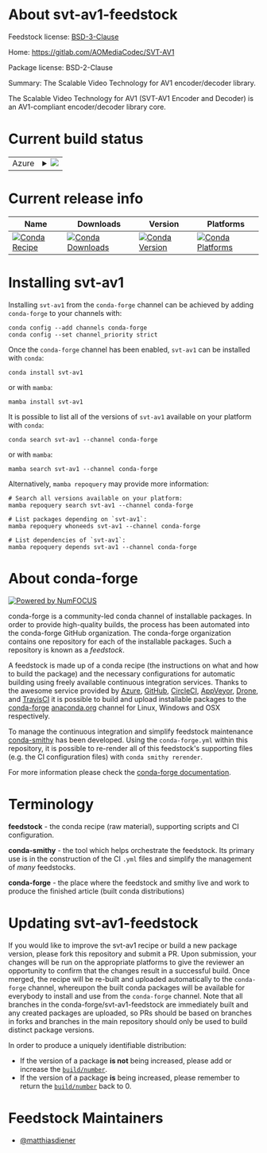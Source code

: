 About svt-av1-feedstock
=======================

Feedstock license: [BSD-3-Clause](https://github.com/conda-forge/svt-av1-feedstock/blob/main/LICENSE.txt)

Home: https://gitlab.com/AOMediaCodec/SVT-AV1

Package license: BSD-2-Clause

Summary: The Scalable Video Technology for AV1 encoder/decoder library.

The Scalable Video Technology for AV1 (SVT-AV1 Encoder and Decoder) is an
AV1-compliant encoder/decoder library core.


Current build status
====================


<table>
    
  <tr>
    <td>Azure</td>
    <td>
      <details>
        <summary>
          <a href="https://dev.azure.com/conda-forge/feedstock-builds/_build/latest?definitionId=14311&branchName=main">
            <img src="https://dev.azure.com/conda-forge/feedstock-builds/_apis/build/status/svt-av1-feedstock?branchName=main">
          </a>
        </summary>
        <table>
          <thead><tr><th>Variant</th><th>Status</th></tr></thead>
          <tbody><tr>
              <td>linux_64</td>
              <td>
                <a href="https://dev.azure.com/conda-forge/feedstock-builds/_build/latest?definitionId=14311&branchName=main">
                  <img src="https://dev.azure.com/conda-forge/feedstock-builds/_apis/build/status/svt-av1-feedstock?branchName=main&jobName=linux&configuration=linux%20linux_64_" alt="variant">
                </a>
              </td>
            </tr><tr>
              <td>linux_aarch64</td>
              <td>
                <a href="https://dev.azure.com/conda-forge/feedstock-builds/_build/latest?definitionId=14311&branchName=main">
                  <img src="https://dev.azure.com/conda-forge/feedstock-builds/_apis/build/status/svt-av1-feedstock?branchName=main&jobName=linux&configuration=linux%20linux_aarch64_" alt="variant">
                </a>
              </td>
            </tr><tr>
              <td>linux_ppc64le</td>
              <td>
                <a href="https://dev.azure.com/conda-forge/feedstock-builds/_build/latest?definitionId=14311&branchName=main">
                  <img src="https://dev.azure.com/conda-forge/feedstock-builds/_apis/build/status/svt-av1-feedstock?branchName=main&jobName=linux&configuration=linux%20linux_ppc64le_" alt="variant">
                </a>
              </td>
            </tr><tr>
              <td>osx_64</td>
              <td>
                <a href="https://dev.azure.com/conda-forge/feedstock-builds/_build/latest?definitionId=14311&branchName=main">
                  <img src="https://dev.azure.com/conda-forge/feedstock-builds/_apis/build/status/svt-av1-feedstock?branchName=main&jobName=osx&configuration=osx%20osx_64_" alt="variant">
                </a>
              </td>
            </tr><tr>
              <td>osx_arm64</td>
              <td>
                <a href="https://dev.azure.com/conda-forge/feedstock-builds/_build/latest?definitionId=14311&branchName=main">
                  <img src="https://dev.azure.com/conda-forge/feedstock-builds/_apis/build/status/svt-av1-feedstock?branchName=main&jobName=osx&configuration=osx%20osx_arm64_" alt="variant">
                </a>
              </td>
            </tr><tr>
              <td>win_64</td>
              <td>
                <a href="https://dev.azure.com/conda-forge/feedstock-builds/_build/latest?definitionId=14311&branchName=main">
                  <img src="https://dev.azure.com/conda-forge/feedstock-builds/_apis/build/status/svt-av1-feedstock?branchName=main&jobName=win&configuration=win%20win_64_" alt="variant">
                </a>
              </td>
            </tr>
          </tbody>
        </table>
      </details>
    </td>
  </tr>
</table>

Current release info
====================

| Name | Downloads | Version | Platforms |
| --- | --- | --- | --- |
| [![Conda Recipe](https://img.shields.io/badge/recipe-svt--av1-green.svg)](https://anaconda.org/conda-forge/svt-av1) | [![Conda Downloads](https://img.shields.io/conda/dn/conda-forge/svt-av1.svg)](https://anaconda.org/conda-forge/svt-av1) | [![Conda Version](https://img.shields.io/conda/vn/conda-forge/svt-av1.svg)](https://anaconda.org/conda-forge/svt-av1) | [![Conda Platforms](https://img.shields.io/conda/pn/conda-forge/svt-av1.svg)](https://anaconda.org/conda-forge/svt-av1) |

Installing svt-av1
==================

Installing `svt-av1` from the `conda-forge` channel can be achieved by adding `conda-forge` to your channels with:

```
conda config --add channels conda-forge
conda config --set channel_priority strict
```

Once the `conda-forge` channel has been enabled, `svt-av1` can be installed with `conda`:

```
conda install svt-av1
```

or with `mamba`:

```
mamba install svt-av1
```

It is possible to list all of the versions of `svt-av1` available on your platform with `conda`:

```
conda search svt-av1 --channel conda-forge
```

or with `mamba`:

```
mamba search svt-av1 --channel conda-forge
```

Alternatively, `mamba repoquery` may provide more information:

```
# Search all versions available on your platform:
mamba repoquery search svt-av1 --channel conda-forge

# List packages depending on `svt-av1`:
mamba repoquery whoneeds svt-av1 --channel conda-forge

# List dependencies of `svt-av1`:
mamba repoquery depends svt-av1 --channel conda-forge
```


About conda-forge
=================

[![Powered by
NumFOCUS](https://img.shields.io/badge/powered%20by-NumFOCUS-orange.svg?style=flat&colorA=E1523D&colorB=007D8A)](https://numfocus.org)

conda-forge is a community-led conda channel of installable packages.
In order to provide high-quality builds, the process has been automated into the
conda-forge GitHub organization. The conda-forge organization contains one repository
for each of the installable packages. Such a repository is known as a *feedstock*.

A feedstock is made up of a conda recipe (the instructions on what and how to build
the package) and the necessary configurations for automatic building using freely
available continuous integration services. Thanks to the awesome service provided by
[Azure](https://azure.microsoft.com/en-us/services/devops/), [GitHub](https://github.com/),
[CircleCI](https://circleci.com/), [AppVeyor](https://www.appveyor.com/),
[Drone](https://cloud.drone.io/welcome), and [TravisCI](https://travis-ci.com/)
it is possible to build and upload installable packages to the
[conda-forge](https://anaconda.org/conda-forge) [anaconda.org](https://anaconda.org/)
channel for Linux, Windows and OSX respectively.

To manage the continuous integration and simplify feedstock maintenance
[conda-smithy](https://github.com/conda-forge/conda-smithy) has been developed.
Using the ``conda-forge.yml`` within this repository, it is possible to re-render all of
this feedstock's supporting files (e.g. the CI configuration files) with ``conda smithy rerender``.

For more information please check the [conda-forge documentation](https://conda-forge.org/docs/).

Terminology
===========

**feedstock** - the conda recipe (raw material), supporting scripts and CI configuration.

**conda-smithy** - the tool which helps orchestrate the feedstock.
                   Its primary use is in the construction of the CI ``.yml`` files
                   and simplify the management of *many* feedstocks.

**conda-forge** - the place where the feedstock and smithy live and work to
                  produce the finished article (built conda distributions)


Updating svt-av1-feedstock
==========================

If you would like to improve the svt-av1 recipe or build a new
package version, please fork this repository and submit a PR. Upon submission,
your changes will be run on the appropriate platforms to give the reviewer an
opportunity to confirm that the changes result in a successful build. Once
merged, the recipe will be re-built and uploaded automatically to the
`conda-forge` channel, whereupon the built conda packages will be available for
everybody to install and use from the `conda-forge` channel.
Note that all branches in the conda-forge/svt-av1-feedstock are
immediately built and any created packages are uploaded, so PRs should be based
on branches in forks and branches in the main repository should only be used to
build distinct package versions.

In order to produce a uniquely identifiable distribution:
 * If the version of a package **is not** being increased, please add or increase
   the [``build/number``](https://docs.conda.io/projects/conda-build/en/latest/resources/define-metadata.html#build-number-and-string).
 * If the version of a package **is** being increased, please remember to return
   the [``build/number``](https://docs.conda.io/projects/conda-build/en/latest/resources/define-metadata.html#build-number-and-string)
   back to 0.

Feedstock Maintainers
=====================

* [@matthiasdiener](https://github.com/matthiasdiener/)

